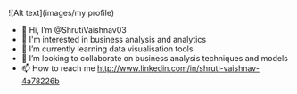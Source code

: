 ![Alt text](images/my profile)
- 👋 Hi, I’m @ShrutiVaishnav03
-  👀  I'm interested in business analysis and analytics
- 🌱 I’m currently learning data visualisation tools
- 💞️ I’m looking to collaborate on business analysis techniques and models
- 📫 How to reach me http://www.linkedin.com/in/shruti-vaishnav-4a78226b 
  
  

<!---
ShrutiVaishnav03/ShrutiVaishnav03 is a ✨ special ✨ repository because its `README.md` (this file) appears on your GitHub profile.
You can click the Preview link to take a look at your changes.
--->
